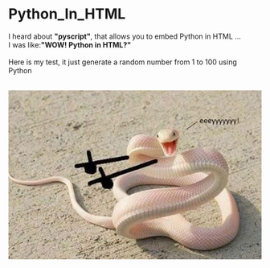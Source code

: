 # Python_In_HTML
I heard about <b>"pyscript"</b>, that allows you to embed Python in HTML ...<br>
I was like:<b>"WOW! Python in HTML?"</b><br>
<br>
Here is my test, it just generate a random number from 1 to 100 using Python<br><br>

![Alt text](https://raw.githubusercontent.com/ptr-cln/Python_In_HTML/main/resources/images/Happy_Snake.jpg)
